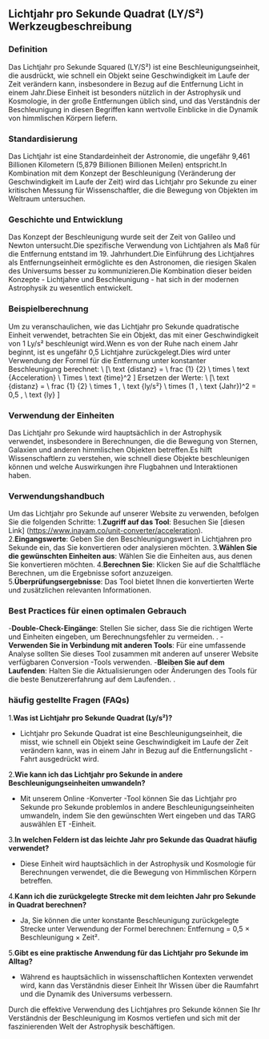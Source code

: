## Lichtjahr pro Sekunde Quadrat (LY/S²) Werkzeugbeschreibung

### Definition
Das Lichtjahr pro Sekunde Squared (LY/S²) ist eine Beschleunigungseinheit, die ausdrückt, wie schnell ein Objekt seine Geschwindigkeit im Laufe der Zeit verändern kann, insbesondere in Bezug auf die Entfernung Licht in einem Jahr.Diese Einheit ist besonders nützlich in der Astrophysik und Kosmologie, in der große Entfernungen üblich sind, und das Verständnis der Beschleunigung in diesen Begriffen kann wertvolle Einblicke in die Dynamik von himmlischen Körpern liefern.

### Standardisierung
Das Lichtjahr ist eine Standardeinheit der Astronomie, die ungefähr 9,461 Billionen Kilometern (5,879 Billionen Billionen Meilen) entspricht.In Kombination mit dem Konzept der Beschleunigung (Veränderung der Geschwindigkeit im Laufe der Zeit) wird das Lichtjahr pro Sekunde zu einer kritischen Messung für Wissenschaftler, die die Bewegung von Objekten im Weltraum untersuchen.

### Geschichte und Entwicklung
Das Konzept der Beschleunigung wurde seit der Zeit von Galileo und Newton untersucht.Die spezifische Verwendung von Lichtjahren als Maß für die Entfernung entstand im 19. Jahrhundert.Die Einführung des Lichtjahres als Entfernungseinheit ermöglichte es den Astronomen, die riesigen Skalen des Universums besser zu kommunizieren.Die Kombination dieser beiden Konzepte - Lichtjahre und Beschleunigung - hat sich in der modernen Astrophysik zu wesentlich entwickelt.

### Beispielberechnung
Um zu veranschaulichen, wie das Lichtjahr pro Sekunde quadratische Einheit verwendet, betrachten Sie ein Objekt, das mit einer Geschwindigkeit von 1 Ly/s² beschleunigt wird.Wenn es von der Ruhe nach einem Jahr beginnt, ist es ungefähr 0,5 Lichtjahre zurückgelegt.Dies wird unter Verwendung der Formel für die Entfernung unter konstanter Beschleunigung berechnet:
\ [\ text {distanz} = \ frac {1} {2} \ times \ text {Acceleration} \ Times \ text {time}^2 \]
Ersetzen der Werte:
\ [\ text {distanz} = \ frac {1} {2} \ times 1 \, \ text {ly/s²} \ times (1 \, \ text {Jahr})^2 = 0,5 \, \ text {ly} \]

### Verwendung der Einheiten
Das Lichtjahr pro Sekunde wird hauptsächlich in der Astrophysik verwendet, insbesondere in Berechnungen, die die Bewegung von Sternen, Galaxien und anderen himmlischen Objekten betreffen.Es hilft Wissenschaftlern zu verstehen, wie schnell diese Objekte beschleunigen können und welche Auswirkungen ihre Flugbahnen und Interaktionen haben.

### Verwendungshandbuch
Um das Lichtjahr pro Sekunde auf unserer Website zu verwenden, befolgen Sie die folgenden Schritte:
1.**Zugriff auf das Tool**: Besuchen Sie [diesen Link] (https://www.inayam.co/unit-converter/acceleration).
2.**Eingangswerte**: Geben Sie den Beschleunigungswert in Lichtjahren pro Sekunde ein, das Sie konvertieren oder analysieren möchten.
3.**Wählen Sie die gewünschten Einheiten aus**: Wählen Sie die Einheiten aus, aus denen Sie konvertieren möchten.
4.**Berechnen Sie**: Klicken Sie auf die Schaltfläche Berechnen, um die Ergebnisse sofort anzuzeigen.
5.**Überprüfungsergebnisse**: Das Tool bietet Ihnen die konvertierten Werte und zusätzlichen relevanten Informationen.

### Best Practices für einen optimalen Gebrauch
-**Double-Check-Eingänge**: Stellen Sie sicher, dass Sie die richtigen Werte und Einheiten eingeben, um Berechnungsfehler zu vermeiden.
.
-**Verwenden Sie in Verbindung mit anderen Tools**: Für eine umfassende Analyse sollten Sie dieses Tool zusammen mit anderen auf unserer Website verfügbaren Conversion -Tools verwenden.
-**Bleiben Sie auf dem Laufenden**: Halten Sie die Aktualisierungen oder Änderungen des Tools für die beste Benutzererfahrung auf dem Laufenden.
.

### häufig gestellte Fragen (FAQs)

1.**Was ist Lichtjahr pro Sekunde Quadrat (Ly/s²)?**
- Lichtjahr pro Sekunde Quadrat ist eine Beschleunigungseinheit, die misst, wie schnell ein Objekt seine Geschwindigkeit im Laufe der Zeit verändern kann, was in einem Jahr in Bezug auf die Entfernungslicht -Fahrt ausgedrückt wird.

2.**Wie kann ich das Lichtjahr pro Sekunde in andere Beschleunigungseinheiten umwandeln?**
- Mit unserem Online -Konverter -Tool können Sie das Lichtjahr pro Sekunde pro Sekunde problemlos in andere Beschleunigungseinheiten umwandeln, indem Sie den gewünschten Wert eingeben und das TARG auswählen ET -Einheit.

3.**In welchen Feldern ist das leichte Jahr pro Sekunde das Quadrat häufig verwendet?**
- Diese Einheit wird hauptsächlich in der Astrophysik und Kosmologie für Berechnungen verwendet, die die Bewegung von Himmlischen Körpern betreffen.

4.**Kann ich die zurückgelegte Strecke mit dem leichten Jahr pro Sekunde in Quadrat berechnen?**
- Ja, Sie können die unter konstante Beschleunigung zurückgelegte Strecke unter Verwendung der Formel berechnen: Entfernung = 0,5 × Beschleunigung × Zeit².

5.**Gibt es eine praktische Anwendung für das Lichtjahr pro Sekunde im Alltag?**
- Während es hauptsächlich in wissenschaftlichen Kontexten verwendet wird, kann das Verständnis dieser Einheit Ihr Wissen über die Raumfahrt und die Dynamik des Universums verbessern.

Durch die effektive Verwendung des Lichtjahres pro Sekunde können Sie Ihr Verständnis der Beschleunigung im Kosmos vertiefen und sich mit der faszinierenden Welt der Astrophysik beschäftigen.
